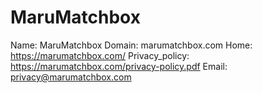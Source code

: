 
# MaruMatchbox

Name: MaruMatchbox
Domain: marumatchbox.com
Home: https://marumatchbox.com/
Privacy_policy: https://marumatchbox.com/privacy-policy.pdf
Email: privacy@marumatchbox.com
